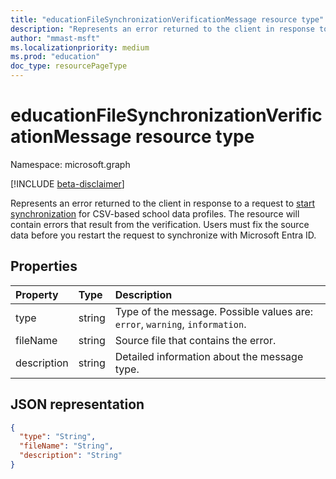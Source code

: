 ```yaml
---
title: "educationFileSynchronizationVerificationMessage resource type"
description: "Represents an error returned to the client in response to a request to start synchronization for CSV-based school data profiles. The resource will contain errors that result from the verification. Users must fix the source data before you restart the request to synchronize with Microsoft Entra ID."
author: "mmast-msft"
ms.localizationpriority: medium
ms.prod: "education"
doc_type: resourcePageType
---
```


# educationFileSynchronizationVerificationMessage resource type

Namespace: microsoft.graph

[!INCLUDE [beta-disclaimer](../../includes/beta-disclaimer.md)]

Represents an error returned to the client in response to a request to [start synchronization](../api/educationsynchronizationprofile-start.md) for CSV-based school data profiles. The resource will contain errors that result from the verification. Users must fix the source data before you restart the request to synchronize with Microsoft Entra ID.

## Properties

| Property    | Type   | Description                                                                  |
| :---------- | :----- | :--------------------------------------------------------------------------- |
| type        | string | Type of the message. Possible values are: `error`, `warning`, `information`. |
| fileName    | string | Source file that contains the error.                                         |
| description | string | Detailed information about the message type.                                 |

## JSON representation

<!-- {
  "blockType": "resource",
  "optionalProperties": [

  ],
  "@odata.type": "microsoft.graph.educationFileSynchronizationVerificationMessage"
}-->

```json
{
  "type": "String",
  "fileName": "String",
  "description": "String"
}
```
